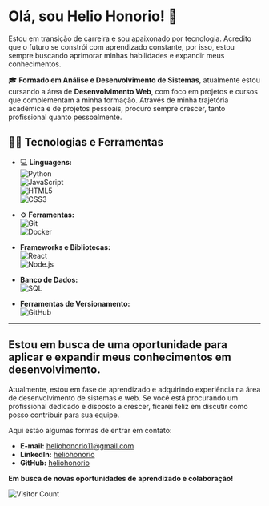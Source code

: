 # Olá, sou Helio Honorio! 👋

Estou em transição de carreira e sou apaixonado por tecnologia. Acredito que o futuro se constrói com aprendizado constante, por isso, estou sempre buscando aprimorar minhas habilidades e expandir meus conhecimentos. 

🎓 **Formado em Análise e Desenvolvimento de Sistemas**, atualmente estou cursando a área de **Desenvolvimento Web**, com foco em projetos e cursos que complementam a minha formação. Através de minha trajetória acadêmica e de projetos pessoais, procuro sempre crescer, tanto profissional quanto pessoalmente.

## 👨‍💻 Tecnologias e Ferramentas
- 💻 **Linguagens:**
  <br> ![Python](https://img.shields.io/badge/Python-3776AB?style=flat&logo=python&logoColor=white) 
  <br> ![JavaScript](https://img.shields.io/badge/JavaScript-F7DF1E?style=flat&logo=javascript&logoColor=black)
  <br> ![HTML5](https://img.shields.io/badge/HTML5-E34F26?style=flat&logo=html5&logoColor=white)
  <br> ![CSS3](https://img.shields.io/badge/CSS3-1572B6?style=flat&logo=css3&logoColor=white)

- ⚙️ **Ferramentas:**
  <br> ![Git](https://img.shields.io/badge/Git-F05032?style=flat&logo=git&logoColor=white) 
  <br> ![Docker](https://img.shields.io/badge/Docker-2496ED?style=flat&logo=docker&logoColor=white)

- **Frameworks e Bibliotecas:**  
  ![React](https://img.shields.io/badge/React-61DAFB?style=flat&logo=react&logoColor=black)  
  ![Node.js](https://img.shields.io/badge/Node.js-339933?style=flat&logo=node.js&logoColor=white)

- **Banco de Dados:**  
  ![SQL](https://img.shields.io/badge/SQL-003B57?style=flat&logo=mysql&logoColor=white)

- **Ferramentas de Versionamento:**  
  ![GitHub](https://img.shields.io/badge/GitHub-181717?style=flat&logo=github&logoColor=white)

---

## Estou em busca de uma oportunidade para aplicar e expandir meus conhecimentos em desenvolvimento.  
Atualmente, estou em fase de aprendizado e adquirindo experiência na área de desenvolvimento de sistemas e web. Se você está procurando um profissional dedicado e disposto a crescer, ficarei feliz em discutir como posso contribuir para sua equipe.  

Aqui estão algumas formas de entrar em contato:

- **E-mail:** [heliohonorio11@gmail.com](mailto:heliohonorio11@gmail.com)
- **LinkedIn:** [heliohonorio](https://www.linkedin.com/in/heliohonorio)
- **GitHub:** [heliohonorio](https://github.com/heliohonorio)

**Em busca de novas oportunidades de aprendizado e colaboração!**




![Visitor Count](https://profile-counter.glitch.me/heliohonório/count.svg )

